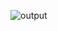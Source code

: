 
![output](https://user-images.githubusercontent.com/78310290/163623199-3c767232-7b03-43b3-b2a2-dd024a70cf4b.jpeg)
